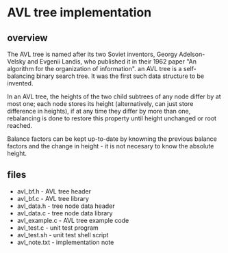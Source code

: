
# AVL tree implementation

## overview

The AVL tree is named after its two Soviet inventors, Georgy Adelson-Velsky and Evgenii Landis, who published it in their 1962 paper "An algorithm for the organization of information". an AVL tree is a self-balancing binary search tree. It was the first such data structure to be invented.

In an AVL tree, the heights of the two child subtrees of any node differ by at most one; each node stores its height (alternatively, can just store difference in heights), if at any time they differ by more than one, rebalancing is done to restore this property until height unchanged or root reached.

Balance factors can be kept up-to-date by knowning the previous balance factors and the change in height - it is not necesary to know the absolute height.

## files

* avl_bf.h - AVL tree header
* avl_bf.c - AVL tree library
* avl_data.h - tree node data header
* avl_data.c - tree node data library
* avl_example.c - AVL tree example code
* avl_test.c - unit test program
* avl_test.sh - unit test shell script
* avl_note.txt - implementation note
